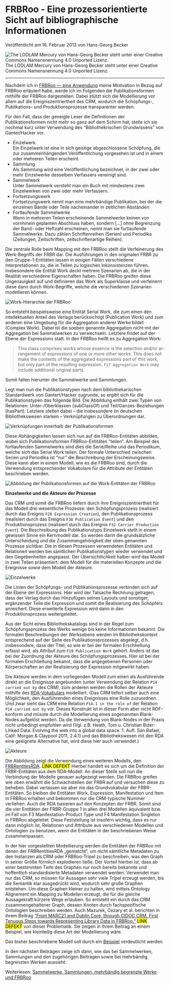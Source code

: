 # FRBRoo - Eine prozessorientierte Sicht auf bibliographische Informationen

Veröffentlicht am 16. Februar 2013 von Hans-Georg Becker	

![The LODLAM Mercury von Hans-Georg Becker steht unter einer Creative Commons Namensnennung 4.0 Unported Lizenz.](../../../cc_by_88x31.png)\
The LODLAM Mercury von Hans-Georg Becker steht unter einer Creative Commons Namensnennung 4.0 Unported Lizenz.

***

Nachdem ich in [FRBRoo — eine Anwendung](../15/frbroo-eine-anwendung.md) meine Motivation in Bezug auf FRBRoo erläutert habe, werde ich im Folgenden die Publikationsformen mithilfe der FRBRoo dargestellen. Dabei stützt sich die Modellierung vor allem auf die Ereigniszentriertheit des CRM, wodurch die Schöpfungs-, Publikations- und Produktionsprozesse transparenter werden.

Für den Fall, dass der geneigte Leser die Definitionen der Publikationsformen nicht mehr so ganz auf dem Schirm hat, stelle ich sie nochmal kurz unter Verwendung des “Bibliothekrischen Grundwissens” von Ganter/Hacker vor.

* Einzelwerk\
  Ein Einzelwerk ist eine in sich geistige abgeschlossene Schöpfung, die zur zusammenhängenden Veröffentlichung vorgesehen ist und in einem oder mehreren Teilen erscheint.
* Sammlung\
  Als Sammlung wird eine Veröffentlichung bezeichnet, in der zwei oder mehr Einzelwerke desselben Verfassers vereinigt sind.
* Sammelwerk\
  Unter Sammelwerk versteht man ein Buch mit mindestens zwei Einzelwerken von zwei oder mehr Verfassern.
* Fortsetzungswerk\
  Fortsetzungswerk nennt man eine mehrbändige Publikation, bei der die einzelnen Bände oder Teile nacheinander in zeitlichen Abständen
* Fortlaufende Sammelwerke\
  Wenn in mehreren Teilen erscheinende Sammelwerke keinen von vornhinein geplanten Abschluss haben, sondern […] ohne Begrenzung der Band- oder Heftzahl erscheinen, nennt man sie fortlaufende Sammelwerke. Dazu zählen Schriftenreihen (Serien) und Periodika (Zeitungen, Zeitschriften, zeitschriftenartige Reihen).

Die zentrale Rolle beim Mapping mit den FRBRoo stellt die Verfeinerung des Werk-Begriffs der FRBR dar.
Die Ausführungen in den originalen FRBR zu den Gruppe-1-Entitäten lassen in einigen Fällen verschiedene Interpretationen zu, die in Teilen zu logischen Inkonsistenzen führen. Insbesondere die Entität Work deckt mehrere Szenarien ab, die in der Realität verschiedene Eigenschaften haben. Die FRBRoo greifen diese Ungenauigkeit auf und definieren das Work als Superklasse und verfeinern diese dann durch Work-Begriffe, welche die verschiedenen Szenarien modellieren können.

![Work-Hierarchie der FRBRoo](HGB_FRBRoo_Works.jpg)

So entsteht beispielsweise eine Entität Serial Work, die zum einen den intellektuellen Anteil des Verlags berücksichtigt (Publication Work) und zum anderen eine Umgebung für die Aggregation anderer Werke bildet (Complex Work). Dabei ist die soeben genannte Aggregation nicht mit der Aggregation bei Sammelwerken zu verwechseln. Letztere findet auf der Ebene der Expressions statt. In den FRBRoo heißt es zu Aggregation Work:

>    This class comprises works whose essence is the selection and/or ar-rangement of expressions of one or more other works. This does not make the contents of the aggregated expressions part of this work, but only part of the resulting expression. `F17 Aggregation Work` may include additional original parts.

Somit fallen hierunter die Sammelwerke und Sammlungen.

Legt man nun die Publikationstypen nach dem bibliothekarischen Standardwerk von Gantert/Hacker zugrunde, so ergibt sich für die Publikationstypen das folgende Bild. Die Abbildung enthält zwei Typen von Relationen: Unter-/Oberklassen (subClassOf) und Teil/Ganzes-Beziehungen (hasPart). Letztere stellen dabei – die insbesondere im deutschen Bibliothekswesen starken – Verknüpfungen zu Überordnungen dar.

![Verknüpfungen innerhalb der Publikationsformen](GantertHacker.jpg)

Diese Abhängigkeiten lassen sich nun auf die FRBRoo-Entitäten abbilden, wobei sich Publikationsformen FRBRoo-Entitäten “teilen”. Am Beispiel des fortlaufenden Sammelwerks sind dies die Serie/Reihe und das Periodikum, welche sich das Serial Work teilen. Der formale Unterschied zwischen Serien und Periodika ist “nur” die Beschreibung der Erscheinungsweise. Diese kann aber in einem Modell, wie es die FRBRoo sind, durch die Verwendung entsprechender Vokabulare für die Attribute der Entitäten beschrieben werden.

![Abbildung der Publikationsformen auf die Work-Entitäten der FRBRoo](HGB_PubTypes_FRBRoo.jpg)

**Einzelwerke und die Akteure der Prozesse**

Das CRM und somit die FRBRoo liefern durch ihre Ereigniszentriertheit für das Modell drei wesentliche Prozesse: den Schöpfungsprozess (realisiert durch das Ereignis `F28 Expression Creation`), den Publikationsprozess (realisiert durch das Ereignis `F30 Publication Event`) und den Produktionsprozess (realisiert durch das Ereignis `F32 Carrier Production Event`).
Die Beschreibung des Publikationstyps Einzelwerk stellt in einem gewissen Sinne ein Kernmodell dar. So werden darin die grundsätzliche Unterscheidung und die Zusammengehörigkeit der oben genannten Prozesse sichtbar. Die in diesen Prozessen verwendeten Entitäten und Relationen werden bei sämtlichen Publikationstypen wieder verwendet und den Gegebenheiten angepasst. Der Übersichtlichkeit halber wird das Modell in zwei Teilen präsentiert: dem Modell für die materiellen Konzepte und die Ereignisse sowie dem Modell der Akteure.

![Einzelwerke](HGB_Einzelwerke.jpg)

Die Linien der Schöpfungs- und Publikationsprozesse verbinden sich auf der Ebene der Expressions. Hier wird der Tatsache Rechnung getragen, dass der Verlag durch das Hinzufügen seines Layouts und sonstiger, ergänzender Teile die Expression und somit die Realisierung des Schöpfers anreichert. Diese erweiterte Expression wird dann in den Produktionsprozess weitergeleitet.

Aus der Sicht eines Bibliothekskatalogs sind in der Regel zum Schöpfungsprozess des Werks wenige bis keine Informationen bekannt. Die formalen Beschreibungen der Werksebene werden im Bibliothekskontext entsprechend auf der Seite des Publikationsprozesses abgelegt, d.h. insbesondere, dass der Titel, so wie er bei der formalen Erschließung erfasst wird, als Attribut zum `F19 Publication Work` gehört. Anders ist das bei der Zuordnung der Akteure des Schöpfungsprozesses. Hier ist bei der formalen Erschließung bekannt, dass die angegebenen Personen oder Körperschaften an der Realisierung der Expression mitgewirkt haben.

Die Akteure werden in dem vorliegenden Modell zum einen als Ausführende direkt an die Ereignisse angebunden (unter Verwendung der Relation `P14 carried out by` des CRM), zum anderen werden die Rollen der Akteure mithilfe des [RDA-Vokabulars](http://rdvocab.info/) modelliert. (Das CRM liefert selber auch eine Möglichkeit, den Ausführenden eines Ereignisses eine Rolle zuzuordnen. Und zwar sieht das CRM eine Relation `P14.1 in the role of` der Relation `P14 carried out by` vor. Dieses Konstrukt ist in dieser Form aber nicht RDF-konform und müsste durch die Modellierung eines sogenannten Blank-Nodes aufgelöst werden. Da die Verwendung von Blank-Nodes in der Praxis nicht unbedingt empfohlen wird (Vgl. z.B. Heath, Tom u. Christian Bizer: Linked Data. Evolving the web into a global data space. 1. Aufl. San Rafael, Calif: Morgan & Claypool 2011, 2.4.1) und das Bibliothekswesen mit den RDA eine geeignete Alternative hat, wird diese hier auch verwendet.)

![Akteure](HGB_Akteure.jpg)

Die Abbildung zeigt die Verwendung eines weiteren Modells, den [FRBRentitesRDA](http://rdavocab.info/uri/schema/FRBRentitiesRDA). <mark>LINK DEFEKT</mark> Hierbei handelt es sich um die Definition der FRBR-Entitäten aus dem RDA-Modell. An dieser Stelle soll nun die Verbindung der Modelle genauer aufgezeigt werden.
Die FRBRoo greifen wie oben erwähnt die Schwachstellen der FRBR auf und versuchen diese zu beheben. Dabei verlassen sie aber nie das Grundvokabular der FRBR-Entitäten. So bleiben die Entitäten Work, Expression, Manifestation und Item in FRBRoo erhalten und bekommen nur die CRM-typische Nummer verliehen. Auch die RDA basieren auf den Konzepten der FRBR. Somit sind die vier Entitäten der FRBR-Gruppe 1 in allen drei Modellen äquivalent bzw. im Fall von F3 Manifestation-Product Type und F4 Manifestation Singleton in FRBRoo abgeleitet. Diese Feststellung ist insofern wichtig, dass es nur dann möglich ist, Relationen und Attribute aus verschiedenen Modellen und Ontologien zu benutzen, wenn die Entitäten in der beschriebenen Weise zusammenpassen.

In der hier vorgestellten Modellierung werden die Entitäten der FRBRoo mit denen der FRBRentitiesRDA „gematcht“, um nicht sämtliche Metadaten zu den Instanzen als CRM oder FRBRoo-Tripel zu beschreiben, was den Graph in seiner Größe förmlich explodieren ließe. Der Vorteil hierbei ist, dass ab einer bestimmten Tiefe des Graphen nur noch bereits bekannte und hoffentlich standardisierte Metadaten verwendet werden.
Verwendet man nur das CRM, so müssen für Aussagen sehr viele Tripel erzeugt werden, bis die Semantik klar ausgedrückt wird, wodurch sehr große Graphen entstehen. Um diese Graphen kleiner zu halten, wird mittels Ontology Alignement ein Mapping zu Modellen erzeugt, die für die gleiche Aussagekraft kürzere Wege erlauben. So entsteht ein durch das CRM zusammengehaltener Graph, dessen Knoten durch fachspezifische Ontologien beschreiben werden.
Auch Mazurek, Cezary et al. berichten in ihrem Beitrag [“From MARC21 and Dublin Core, through CIDOC CRM. First Tenuous Steps towards Representing Library Data in FRBRoo.“](http://www.cidoc2012.fi/en/File/1611/mazurek.pdf) <mark>LINK DEFEKT</mark> von dieser Problematik. Sie zeigen in ihrem Beitrag an einem Beispiel, wie kleinteilig diese Art der Modellierung wäre.

Das bisher beschriebene Modell soll durch ein [Beispiel](beispiel-frbroo-fuer-einzelwerke.md) verdeutlicht werden.

In den nächsten Beiträgen zeige ich dann, wie das bei Sammelwerken, Sammlungen und den zugehörigen Beitragen sowie bei mehrbändig begrenzten Werken aussieht.

Weiterlesen: [Sammelwerke, Sammlungen, mehrbändig begrenzte Werke und FRBRoo](../17/sammelwerke-sammlungen-mehrbaendig-begrenzte-werke-und-frbroo.md)

